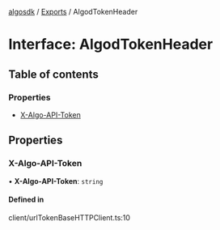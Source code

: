 [algosdk](../README.md) / [Exports](../modules.md) / AlgodTokenHeader

# Interface: AlgodTokenHeader

## Table of contents

### Properties

- [X-Algo-API-Token](AlgodTokenHeader.md#x-algo-api-token)

## Properties

### X-Algo-API-Token

• **X-Algo-API-Token**: `string`

#### Defined in

client/urlTokenBaseHTTPClient.ts:10
